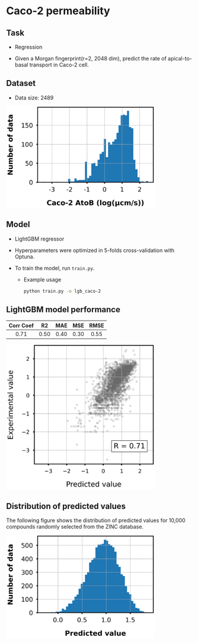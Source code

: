 # Caco-2 permeability

## Task

- Regression

- Given a Morgan fingerprint(r=2, 2048 dim), predict the rate of apical-to-basal transport in Caco-2 cell.

## Dataset

- Data size: 2489

<div align="left">
    <img src="img/data_distribution.png" width="400">
</div>

## Model

- LightGBM regressor

- Hyperparameters were optimized in 5-folds cross-validation with Optuna.

- To train the model, run `train.py`.
    - Example usage
        ```bash
        python train.py -o lgb_caco-2
        ```

## LightGBM model performance

|Corr Coef|R2|MAE|MSE|RMSE|
|:----:|:----:|:----:|:----:|:----:|
|0.71|0.50|0.40|0.30|0.55|

<div align="left">
      <img src="img/scatter_plot.png" width="400">
</div>

## Distribution of predicted values

The following figure shows the distribution of predicted values for 10,000 compounds randomly selected from the ZINC database.

<div align="left">
    <img src="img/pred_distribution.png" width="400">
</div>